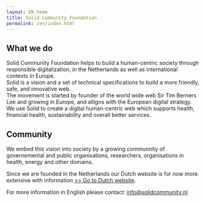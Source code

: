 ```yaml
---
layout: EN_home
title: Solid Community Foundation
permalink: /en/index.html
---
```


## What we do
Solid Community Foundation helps to build a human-centric society through responsible digitalization, in the Netherlands as well as international contexts in Europe. <br>
Solid is a vision and a set of technical specifications to build a more friendly, safe, and innovative web. <br>
The movement is started by founder of the world wide web Sir Tim Berners Lee and growing in Europe, and alligns with the European digital strategy.<br>
We use Solid to create a digital human-centric web which supports health, financial health, sustainability and overall better services.
<br>

## Community
We embed this vision into society by a growing communnity of governemental and public organisations, researchers, organisations in health, energy and other domains.

Since we are founded in the Netherlands our Dutch website is for now more extensive with information [>> Go to Dutch website](https://www.solidcommunity.nl). <br>

For more information in English please contact: [info@solidcommunity.nl](info@solidcommunity.nl).


